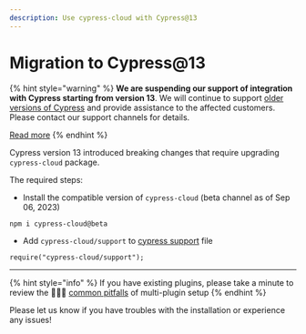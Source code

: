 ```yaml
---
description: Use cypress-cloud with Cypress@13
---
```


# Migration to Cypress@13

{% hint style="warning" %}
**We are suspending our support of integration with Cypress starting from version 13**. We will continue to support [older versions of Cypress](https://currents.dev/readme/integration-with-cypress/alternative-cypress-binaries) and provide assistance to the affected customers. Please contact our support channels for details.

[Read more](https://currents.dev/posts/v13-blocking)
{% endhint %}

Cypress version 13 introduced breaking changes that require upgrading `cypress-cloud` package.

The required steps:

* Install the compatible version of `cypress-cloud` (beta channel as of Sep 06, 2023)

```
npm i cypress-cloud@beta
```

* Add `cypress-cloud/support` to [cypress support](https://docs.cypress.io/guides/core-concepts/writing-and-organizing-tests#Support-file) file

```
require("cypress-cloud/support");
```

***

{% hint style="info" %}
If you have existing plugins, please take a minute to review the 🤦🏻‍♂️ [common pitfalls](https://github.com/currents-dev/cypress-cloud#setup-with-existing-plugins) of multi-plugin setup
{% endhint %}

Please let us know if you have troubles with the installation or experience any issues!
